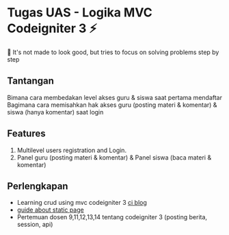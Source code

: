 # Tugas UAS - Logika MVC Codeigniter 3 ⚡️ 

📝 It's not made to look good, but tries to focus on solving problems step by step


## Tantangan
Bimana cara membedakan level akses guru & siswa saat pertama mendaftar
Bagimana cara memisahkan hak akses guru (posting materi & komentar) & siswa (hanya komentar) saat login


## Features
1. Multilevel users registration and Login.
2. Panel guru (posting materi & komentar) & Panel siswa (baca materi & komentar)

## Perlengkapan
- Learning crud using mvc codeigniter 3 [ci blog](https://github.com/bradtraversy/ciblog) 
- [guide about static page](https://www.codeigniter.com/userguide3/tutorial/static_pages.html) 
- Pertemuan dosen 9,11,12,13,14 tentang codeigniter 3 (posting berita, session, api)

